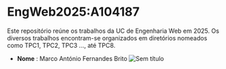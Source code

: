 # EngWeb2025:A104187
Este repositório reúne os trabalhos da UC de Engenharia Web em 2025. Os diversos trabalhos encontram-se organizados em diretórios nomeados como TPC1, TPC2, TPC3 ..., até TPC8.

- **Nome** : Marco António Fernandes Brito
 ![Sem título](https://github.com/user-attachments/assets/71284aab-0661-4df0-ad82-4c4e7ed1a32d)
